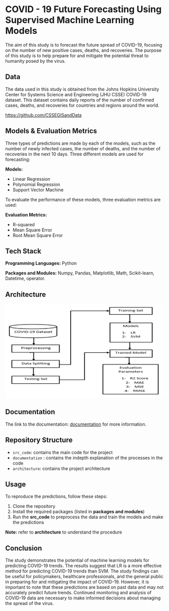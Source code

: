 
# COVID - 19 Future Forecasting Using Supervised Machine Learning Models 

The aim of this study is to forecast the future spread of COVID-19, focusing on the number of new positive cases, deaths, and recoveries. The purpose of this study is to help prepare for and mitigate the potential threat to humanity posed by the virus.

## Data
The data used in this study is obtained from the Johns Hopkins University Center for Systems Science and Engineering (JHU CSSE) COVID-19 dataset. This dataset contains daily reports of the number of confirmed cases, deaths, and recoveries for countries and regions around the world.

https://github.com/CSSEGISandData
## Models & Evaluation Metrics

Three types of predictions are made by each of the models, such as the number of newly infected cases, the number of deaths, and the number of recoveries in the next 10 days. Three different models are used for forecasting:

**Models:**
- Linear Regression
- Polynomial Regression
- Support Vector Machine 

To evaluate the performance of these models, three evaluation metrics are used:

**Evaluation Metrics:**
- R-squared
- Mean Square Error 
- Root Mean Square Error
## Tech Stack

**Programming Languages:** Python

**Packages and Modules:** Numpy, Pandas, Matplotlib, Math, Scikit-learn, Datetime, operator.



## Architecture 

![architecture](https://github.com/BharathSimhaK/Covid-19-Future-Forecasting-Using-Supervised-Machine-Learning-Models/blob/main/architecture.png?raw=trueg)

## Documentation

The link to the documentation: [documentation](docs/user-manual.pdf) for more information.




## Repository Structure

 - `src_code`: contains the main code for the project
 - `documentation` : contains the indepth explanation of the processes in the code 
 - `architecture`: contains the project architecture
## Usage

To reproduce the predictions, follow these steps:

1. Clone the repository
2. Install the required packages (listed in **packages and modules**)
3. Run the **src_code** to preprocess the data and train the models and make the predictions

**Note:** refer to **architecture** to understand the procedure  

## Conclusion

The study demonstrates the potential of machine learning models for predicting COVID-19 trends. The results suggest that LR is a more effective method for predicting COVID-19 trends than SVM. The study findings can be useful for policymakers, healthcare professionals, and the general public in preparing for and mitigating the impact of COVID-19. However, it is important to note that these predictions are based on past data and may not accurately predict future trends. Continued monitoring and analysis of COVID-19 data are necessary to make informed decisions about managing the spread of the virus.
